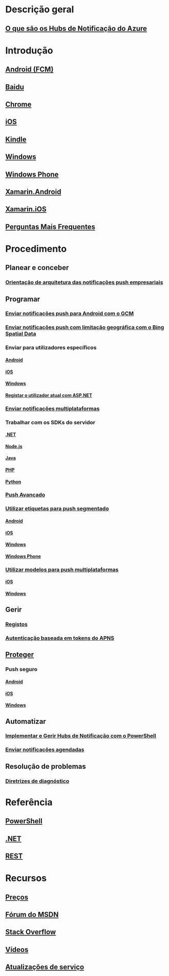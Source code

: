 # Descrição geral
## [O que são os Hubs de Notificação do Azure](notification-hubs-push-notification-overview.md)
# Introdução
## [Android (FCM)](notification-hubs-android-push-notification-google-fcm-get-started.md)
## [Baidu](notification-hubs-baidu-china-android-notifications-get-started.md)
## [Chrome](notification-hubs-chrome-push-notifications-get-started.md)
## [iOS](notification-hubs-ios-apple-push-notification-apns-get-started.md)
## [Kindle](notification-hubs-kindle-amazon-adm-push-notification.md)
## [Windows](notification-hubs-windows-store-dotnet-get-started-wns-push-notification.md)
## [Windows Phone](notification-hubs-windows-mobile-push-notifications-mpns.md)
## [Xamarin.Android](xamarin-notification-hubs-push-notifications-android-gcm.md)
## [Xamarin.iOS](xamarin-notification-hubs-ios-push-notification-apns-get-started.md)
## [Perguntas Mais Frequentes](notification-hubs-push-notification-faq.md)

# Procedimento
## Planear e conceber
### [Orientação de arquitetura das notificações push empresariais](notification-hubs-enterprise-push-notification-architecture.md)

## Programar
### [Enviar notificações push para Android com o GCM](notification-hubs-android-push-notification-google-gcm-get-started.md)
### [Enviar notificações push com limitação geográfica com o Bing Spatial Data](notification-hubs-push-bing-spartial-data-geofencing-notification.md)
### Enviar para utilizadores específicos
#### [Android](notification-hubs-aspnet-backend-gcm-android-push-to-user-google-notification.md)
#### [iOS](notification-hubs-aspnet-backend-ios-apple-apns-notification.md)
#### [Windows](notification-hubs-aspnet-backend-windows-dotnet-wns-notification.md)

#### [Registar o utilizador atual com ASP.NET](notification-hubs-ios-aspnet-register-user-from-backend-to-push-notification.md)
### [Enviar notificações multiplataformas](notification-hubs-aspnet-cross-platform-notification.md)
### Trabalhar com os SDKs do servidor
#### [.NET](https://msdn.microsoft.com/library/mt414893.aspx)
#### [Node.js](notification-hubs-nodejs-push-notification-tutorial.md)
#### [Java](notification-hubs-java-push-notification-tutorial.md)
#### [PHP](notification-hubs-php-push-notification-tutorial.md)
#### [Python](notification-hubs-python-push-notification-tutorial.md)
### [Push Avançado](notification-hubs-aspnet-backend-ios-apple-push-notification-service-apns-rich.md)
### [Utilizar etiquetas para push segmentado](notification-hubs-tags-segment-push-message.md)
#### [Android](notification-hubs-aspnet-backend-android-xplat-segmented-gcm-push-notification.md)
#### [iOS](notification-hubs-ios-xplat-segmented-apns-push-notification.md)
#### [Windows](notification-hubs-windows-notification-dotnet-push-xplat-segmented-wns.md)
#### [Windows Phone](notification-hubs-windows-phone-push-xplat-segmented-mpns-notification.md)
### [Utilizar modelos para push multiplataformas](notification-hubs-templates-cross-platform-push-messages.md)
#### [iOS](notification-hubs-ios-xplat-localized-apns-push-notification.md)
#### [Windows](notification-hubs-windows-store-dotnet-xplat-localized-wns-push-notification.md)

## Gerir
### [Registos](notification-hubs-push-notification-registration-management.md)
### [Autenticação baseada em tokens do APNS](notification-hubs-push-notification-http2-token-authentification.md)

## [Proteger](notification-hubs-push-notification-security.md)
### Push seguro
#### [Android](notification-hubs-aspnet-backend-android-secure-google-gcm-push-notification.md)
#### [iOS](notification-hubs-aspnet-backend-ios-push-apple-apns-secure-notification.md)
#### [Windows](notification-hubs-aspnet-backend-windows-dotnet-wns-secure-push-notification.md)

## Automatizar
### [Implementar e Gerir Hubs de Notificação com o PowerShell](notification-hubs-deploy-and-manage-powershell.md)
### [Enviar notificações agendadas](notification-hubs-send-push-notifications-scheduled.md)

## Resolução de problemas
### [Diretrizes de diagnóstico](notification-hubs-push-notification-fixer.md)

# Referência
## [PowerShell](/powershell/module/azurerm.notificationhubs)
## [.NET](/dotnet/api/microsoft.azure.notificationhubs)
## [REST](/rest/api/notificationhubs)

# Recursos
## [Preços](https://azure.microsoft.com/pricing/details/notification-hubs/)
## [Fórum do MSDN](https://social.msdn.microsoft.com/Forums/azure/en-US/home?forum=notificationhubs)
## [Stack Overflow](http://stackoverflow.com/questions/tagged/azure-notificationhub)
## [Vídeos](https://azure.microsoft.com/documentation/videos/index/?services=notification-hubs)
## [Atualizações de serviço](https://azure.microsoft.com/updates/?product=notification-hubs)
